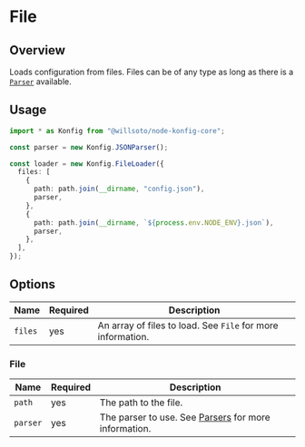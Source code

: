 # File

## Overview

Loads configuration from files. Files can be of any type as long as there is a [`Parser`](../parsers/overview.md) available.

## Usage

```typescript
import * as Konfig from "@willsoto/node-konfig-core";

const parser = new Konfig.JSONParser();

const loader = new Konfig.FileLoader({
  files: [
    {
      path: path.join(__dirname, "config.json"),
      parser,
    },
    {
      path: path.join(__dirname, `${process.env.NODE_ENV}.json`),
      parser,
    },
  ],
});
```

## Options

| Name    | Required | Description                                                 |
| ------- | -------- | ----------------------------------------------------------- |
| `files` | yes      | An array of files to load. See `File` for more information. |

### File

| Name     | Required | Description                                                                    |
| -------- | -------- | ------------------------------------------------------------------------------ |
| `path`   | yes      | The path to the file.                                                          |
| `parser` | yes      | The parser to use. See [Parsers](../parsers/overview.md) for more information. |
